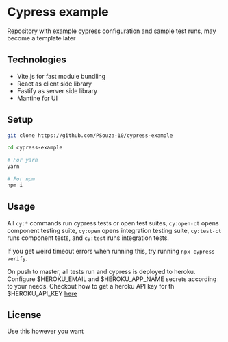# Cypress example

Repository with example cypress configuration and sample test runs, may become a template later


## Technologies

- Vite.js for fast module bundling
- React as client side library
- Fastify as server side library
- Mantine for UI

## Setup

```bash
git clone https://github.com/PSouza-10/cypress-example

cd cypress-example

# For yarn
yarn

# For npm
npm i
```

## Usage

All `cy:*` commands run cypress tests or open test suites, `cy:open-ct` opens component testing suite, `cy:open` opens integration testing suite, `cy:test-ct` runs component tests, and `cy:test` runs integration tests.

If you get weird timeout errors when running this, try running `npx cypress verify`.

On push to master, all tests run and cypress is deployed to heroku. Configure $HEROKU_EMAIL and $HEROKU_APP_NAME secrets according to your needs. Checkout how to get a heroku API key for th $HEROKU_API_KEY [here](https://help.heroku.com/PBGP6IDE/how-should-i-generate-an-api-key-that-allows-me-to-use-the-heroku-platform-api)

## License

Use this however you want





